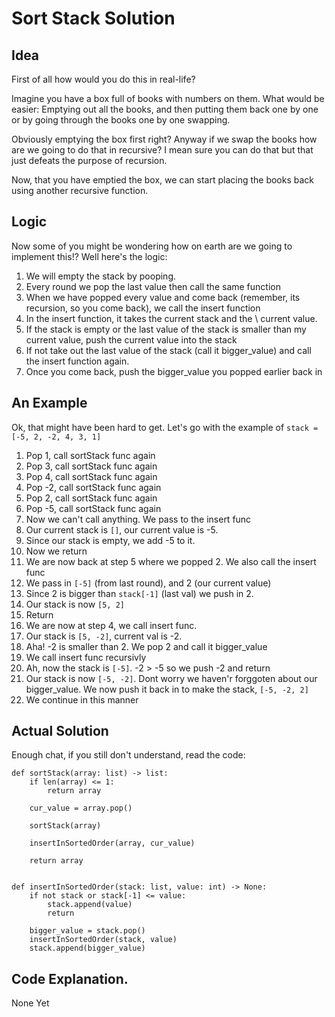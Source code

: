 # Sort Stack Solution

## Idea

First of all how would you do this in real-life?

Imagine you have a box full of books with numbers on them. What would be easier: Emptying out all the books, and then
putting them back one by one or by going through the books one by one swapping.

Obviously emptying the box first right? Anyway if we swap the books how are we going to do that in recursive? I mean
sure you can do that but that just defeats the purpose of recursion.

Now, that you have emptied the box, we can start placing the books back using another recursive function.

## Logic

Now some of you might be wondering how on earth are we going to implement this!? Well here's the logic:

1. We will empty the stack by pooping.
2. Every round we pop the last value then call the same function
3. When we have popped every value and come back (remember, its recursion, so you come back), we call the insert function
4. In the insert function, it takes the current stack and the \ current value.
5. If the stack is empty or the last value of the stack is smaller than my current value, push the current value into
   the stack
6. If not take out the last value of the stack (call it bigger_value) and call the insert function again.
7. Once you come back, push the bigger_value you popped earlier back in

## An Example

Ok, that might have been hard to get. Let's go with the example of `stack = [-5, 2, -2, 4, 3, 1]`

1. Pop 1, call sortStack func again
2. Pop 3, call sortStack func again
3. Pop 4, call sortStack func again
4. Pop -2, call sortStack func again
5. Pop 2, call sortStack func again
6. Pop -5, call sortStack func again
7. Now we can't call anything. We pass to the insert func
8. Our current stack is `[]`, our current value is -5.
9. Since our stack is empty, we add -5 to it.
10. Now we return
11. We are now back at step 5 where we popped 2. We also call the insert func
12. We pass in `[-5]` (from last round), and 2 (our current value)
13. Since 2 is bigger than `stack[-1]` (last val) we push in 2.
14. Our stack is now `[5, 2]`
15. Return
16. We are now at step 4, we call insert func.
17. Our stack is `[5, -2]`, current val is -2.
18. Aha! -2 is smaller than 2. We pop 2 and call it bigger_value
19. We call insert func recursivly
20. Ah, now the stack is `[-5]`. -2 > -5 so we push -2 and return
21. Our stack is now `[-5, -2]`. Dont worry we haven'r forggoten about our bigger_value. We now push it back in to make the stack, `[-5, -2, 2]`
22. We continue in this manner

## Actual Solution

Enough chat, if you still don't understand, read the code:

```
def sortStack(array: list) -> list:
    if len(array) <= 1:
        return array

    cur_value = array.pop()

    sortStack(array)

    insertInSortedOrder(array, cur_value)

    return array


def insertInSortedOrder(stack: list, value: int) -> None:
    if not stack or stack[-1] <= value:
        stack.append(value)
        return

    bigger_value = stack.pop()
    insertInSortedOrder(stack, value)
    stack.append(bigger_value)
```

## Code Explanation.

None Yet